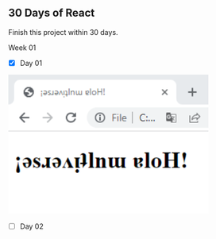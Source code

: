 ## 30 Days of React

Finish this project within 30 days.


Week 01
- [X] Day 01
<a>
  <img src="https://github.com/stan-alam/ReactWorkspace/blob/develop/2022/30days/week01/01/images/2022-07-02%2000_35_00-Window.png" width="80%" height="80%">
</a>

- [ ] Day 02
